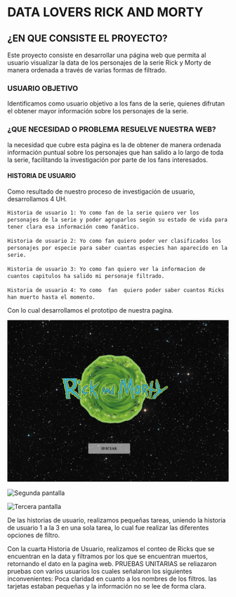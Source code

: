 # DATA LOVERS RICK AND MORTY

## ¿EN QUE CONSISTE EL PROYECTO?

  Este proyecto  consiste en desarrollar una página web que permita al usuario visualizar la data de los personajes de la serie  Rick y Morty de manera ordenada a través de varias formas de filtrado.  

### USUARIO OBJETIVO

  Identificamos como usuario objetivo a los fans de la serie, quienes difrutan el obtener mayor información sobre los personajes de la serie.

### ¿QUE NECESIDAD O PROBLEMA RESUELVE NUESTRA WEB?

  la necesidad que cubre esta página es la de obtener de manera ordenada información puntual sobre los personajes que han salido a lo largo de toda la serie, facilitando  la investigación por parte de los fans interesados.  

#### HISTORIA DE USUARIO

  Como resultado de nuestro proceso de investigación de usuario, desarrollamos 4 UH.

    Historia de usuario 1: Yo como fan de la serie quiero ver los personajes de la serie y poder agruparlos según su estado de vida para tener clara esa información como fanático.

    Historia de usuario 2: Yo como fan quiero poder ver clasificados los personajes por especie para saber cuantas especies han aparecido en la serie.

    Historia de usuario 3: Yo como fan quiero ver la informacion de cuantos capitulos ha salido mi personaje filtrado.
    
    Historia de usuario 4: Yo como  fan  quiero poder saber cuantos Ricks han muerto hasta el momento.

  Con lo cual desarrollamos el prototipo de nuestra pagina.  

  ![Primera pantalla](img/figma_page-0001.jpg)

  ![Segunda pantalla](img/figma_page-0002.jpg)

  ![Tercera pantalla](img/figma_page-0003.jpg)

De las historias de usuario, realizamos pequeñas tareas, uniendo la historia de usuario 1 a la 3 en una sola tarea, lo cual fue realizar las diferentes opciones de filtro.

Con la cuarta Historia de Usuario, realizamos el conteo de Ricks que se encuentran en la data y filtramos por los que se encuentran muertos, retornando el dato en la pagina web.
PRUEBAS UNITARIAS
se reliazaron pruebas con varios usuarios los cuales señalaron los siguientes inconvenientes:
Poca claridad en cuanto a los nombres de los filtros.
las tarjetas estaban pequeñas  y la información no se lee de forma clara.